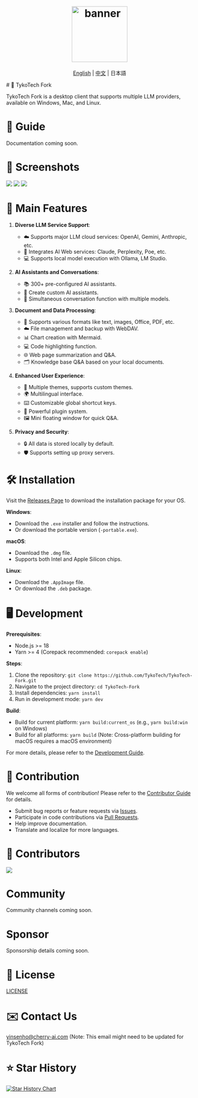 <h1 align="center">
  <a href="https://github.com/TykoTech/TykoTech-Fork/releases">
    <img src="https://github.com/TykoTech/TykoTech-Fork/blob/main/build/icon.png?raw=true" width="150" height="150" alt="banner" />
  </a>
</h1>
<p align="center">
  <a href="https://github.com/TykoTech/TykoTech-Fork">English</a> | <a href="./README.zh.md">中文</a> | 日本語 <br>
</p>
<div align="center">
 <!-- Links to original project's promotional sites removed -->
</div>
# 🍒 TykoTech Fork

TykoTech Fork is a desktop client that supports multiple LLM providers,
available on Windows, Mac, and Linux.

<!-- Community links removed/placeholders for TykoTech Fork -->
<!-- 👏 [Telegram](placeholder_telegram_link)｜[Discord](placeholder_discord_link) | [QQ Group](placeholder_qq_link) -->

<!-- Sponsorship link removed/placeholder for TykoTech Fork -->
<!-- ❤️ Did you like TykoTech Fork? Please give it a star 🌟 or [Sponsor](placeholder_sponsor_link) to support development! ❤️ -->

# 📖 Guide

<!-- Documentation link removed/placeholder for TykoTech Fork -->
<!-- https://docs.tykotech-fork.com -->

Documentation coming soon.

# 🌠 Screenshots

![](https://github.com/user-attachments/assets/082efa42-c4df-4863-a9cb-80435cecce0f)
![](https://github.com/user-attachments/assets/f8411a65-c51f-47d3-9273-62ae384cc6f1)
![](https://github.com/user-attachments/assets/0d235b3e-65ae-45ab-987f-8dbe003c52be)

# 🌟 Main Features

1. **Diverse LLM Service Support**:
   - ☁️ Supports major LLM cloud services: OpenAI, Gemini, Anthropic, etc.
   - 🔗 Integrates AI Web services: Claude, Perplexity, Poe, etc.
   - 💻 Supports local model execution with Ollama, LM Studio.

2. **AI Assistants and Conversations**:
   - 📚 300+ pre-configured AI assistants.
   - 🤖 Create custom AI assistants.
   - 💬 Simultaneous conversation function with multiple models.

3. **Document and Data Processing**:
   - 📄 Supports various formats like text, images, Office, PDF, etc.
   - ☁️ File management and backup with WebDAV.
   - 📊 Chart creation with Mermaid.
   - 💻 Code highlighting function.
   - 🌐 Web page summarization and Q&A.
   - 🗂️ Knowledge base Q&A based on your local documents.

4. **Enhanced User Experience**:
   - 🎨 Multiple themes, supports custom themes.
   - 🌍 Multilingual interface.
   - ⌨️ Customizable global shortcut keys.
   - 🔧 Powerful plugin system.
   - 🖼️ Mini floating window for quick Q&A.

5. **Privacy and Security**:
   - 🔒 All data is stored locally by default.
   - 🛡️ Supports setting up proxy servers.

# 🛠️ Installation

Visit the [Releases Page](https://github.com/TykoTech/TykoTech-Fork/releases) to
download the installation package for your OS.

**Windows**:

- Download the `.exe` installer and follow the instructions.
- Or download the portable version (`-portable.exe`).

**macOS**:

- Download the `.dmg` file.
- Supports both Intel and Apple Silicon chips.

**Linux**:

- Download the `.AppImage` file.
- Or download the `.deb` package.

# 🖥️ Development

**Prerequisites**:

- Node.js >= 18
- Yarn >= 4 (Corepack recommended: `corepack enable`)

**Steps**:

1. Clone the repository:
   `git clone https://github.com/TykoTech/TykoTech-Fork.git`
2. Navigate to the project directory: `cd TykoTech-Fork`
3. Install dependencies: `yarn install`
4. Run in development mode: `yarn dev`

**Build**:

- Build for current platform: `yarn build:current_os` (e.g., `yarn build:win` on
  Windows)
- Build for all platforms: `yarn build` (Note: Cross-platform building for macOS
  requires a macOS environment)

For more details, please refer to the [Development Guide](dev.md).

# 🤝 Contribution

We welcome all forms of contribution! Please refer to the
[Contributor Guide](../CONTRIBUTING.md) for details.

- Submit bug reports or feature requests via
  [Issues](https://github.com/TykoTech/TykoTech-Fork/issues).
- Participate in code contributions via
  [Pull Requests](https://github.com/TykoTech/TykoTech-Fork/pulls).
- Help improve documentation.
- Translate and localize for more languages.

# 🚀 Contributors

<a href="https://github.com/TykoTech/TykoTech-Fork/graphs/contributors">
  <img src="https://contrib.rocks/image?repo=TykoTech/TykoTech-Fork" />
</a>

# Community

<!-- Community links removed/placeholders for TykoTech Fork -->
<!-- [Telegram](placeholder_telegram_link) | [Email](mailto:support@tykotech-fork.com) | [Twitter](placeholder_twitter_link) -->

Community channels coming soon.

# Sponsor

<!-- Sponsorship link removed/placeholder for TykoTech Fork -->
<!-- [Buy Me a Coffee](placeholder_sponsor_link) -->

Sponsorship details coming soon.

# 📃 License

[LICENSE](../LICENSE)

# ✉️ Contact Us

yinsenho@cherry-ai.com (Note: This email might need to be updated for TykoTech
Fork)

# ⭐️ Star History

[![Star History Chart](https://api.star-history.com/svg?repos=TykoTech/TykoTech-Fork&type=Timeline)](https://star-history.com/#TykoTech/TykoTech-Fork&Timeline)
